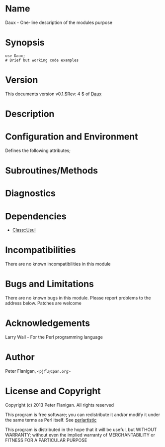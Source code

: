 # Name

Daux - One-line description of the modules purpose

# Synopsis

    use Daux;
    # Brief but working code examples

# Version

This documents version v0.1.$Rev: 4 $ of [Daux](https://metacpan.org/module/Daux)

# Description

# Configuration and Environment

Defines the following attributes;

# Subroutines/Methods

# Diagnostics

# Dependencies

- [Class::Usul](https://metacpan.org/module/Class::Usul)

# Incompatibilities

There are no known incompatibilities in this module

# Bugs and Limitations

There are no known bugs in this module.
Please report problems to the address below.
Patches are welcome

# Acknowledgements

Larry Wall - For the Perl programming language

# Author

Peter Flanigan, `<pjfl@cpan.org>`

# License and Copyright

Copyright (c) 2013 Peter Flanigan. All rights reserved

This program is free software; you can redistribute it and/or modify it
under the same terms as Perl itself. See [perlartistic](https://metacpan.org/module/perlartistic)

This program is distributed in the hope that it will be useful,
but WITHOUT WARRANTY; without even the implied warranty of
MERCHANTABILITY or FITNESS FOR A PARTICULAR PURPOSE
